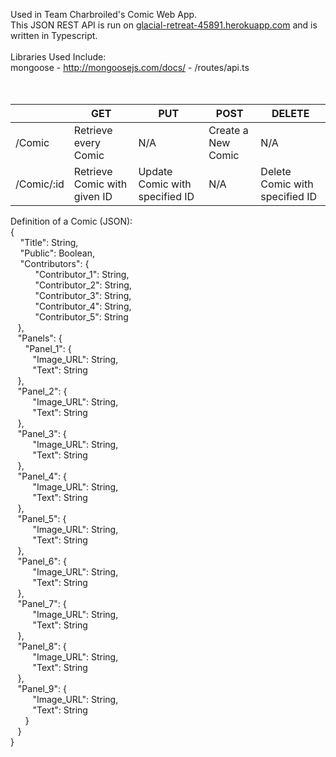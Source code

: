 Used in Team Charbroiled's Comic Web App.
<br>
This JSON REST API is run on [glacial-retreat-45891.herokuapp.com](glacial-retreat-45891.herokuapp.com) and is written in Typescript.<br>
<br>
Libraries Used Include:<br>
mongoose - http://mongoosejs.com/docs/ - /routes/api.ts<br>
<br>
<br>

|            | GET                          | PUT                            | POST               | DELETE                         |
|------------|------------------------------|--------------------------------|--------------------|--------------------------------|
| /Comic     |     Retrieve every Comic     |               N/A              | Create a New Comic |               N/A              |
| /Comic/:id | Retrieve Comic with given ID | Update Comic with specified ID |         N/A        | Delete Comic with specified ID |

<p>
Definition of a Comic (JSON):<br>
{<br>
&nbsp;&nbsp;&nbsp; "Title": String,<br>
&nbsp;&nbsp;&nbsp; "Public": Boolean,<br>
&nbsp;&nbsp;&nbsp; "Contributors": {<br>
&nbsp;&nbsp;&nbsp;&nbsp;&nbsp;&nbsp;&nbsp;&nbsp;&nbsp;  "Contributor_1": String,<br>
&nbsp;&nbsp;&nbsp;&nbsp;&nbsp;&nbsp;&nbsp;&nbsp;&nbsp;  "Contributor_2": String,<br>
&nbsp;&nbsp;&nbsp;&nbsp;&nbsp;&nbsp;&nbsp;&nbsp;&nbsp;  "Contributor_3": String,<br>
&nbsp;&nbsp;&nbsp;&nbsp;&nbsp;&nbsp;&nbsp;&nbsp;&nbsp;  "Contributor_4": String,<br>
&nbsp;&nbsp;&nbsp;&nbsp;&nbsp;&nbsp;&nbsp;&nbsp;&nbsp;  "Contributor_5": String<br>
&nbsp;&nbsp;&nbsp;},<br>
&nbsp;&nbsp;&nbsp;"Panels": {<br>
&nbsp;&nbsp;&nbsp;&nbsp;&nbsp;&nbsp;"Panel_1": {<br>
&nbsp;&nbsp;&nbsp;&nbsp;&nbsp;&nbsp;&nbsp;&nbsp;&nbsp;"Image_URL": String,<br>
&nbsp;&nbsp;&nbsp;&nbsp;&nbsp;&nbsp;&nbsp;&nbsp;&nbsp;"Text": String<br>
&nbsp;&nbsp;&nbsp;},<br>
&nbsp;&nbsp;&nbsp;"Panel_2": {<br>
&nbsp;&nbsp;&nbsp;&nbsp;&nbsp;&nbsp;&nbsp;&nbsp;&nbsp;"Image_URL": String,<br>
&nbsp;&nbsp;&nbsp;&nbsp;&nbsp;&nbsp;&nbsp;&nbsp;&nbsp;"Text": String<br>
&nbsp;&nbsp;&nbsp;},<br>
&nbsp;&nbsp;&nbsp;"Panel_3": {<br>
&nbsp;&nbsp;&nbsp;&nbsp;&nbsp;&nbsp;&nbsp;&nbsp;&nbsp;"Image_URL": String,<br>
&nbsp;&nbsp;&nbsp;&nbsp;&nbsp;&nbsp;&nbsp;&nbsp;&nbsp;"Text": String<br>
&nbsp;&nbsp;&nbsp;},<br>
&nbsp;&nbsp;&nbsp;"Panel_4": {<br>
&nbsp;&nbsp;&nbsp;&nbsp;&nbsp;&nbsp;&nbsp;&nbsp;&nbsp;"Image_URL": String,<br>
&nbsp;&nbsp;&nbsp;&nbsp;&nbsp;&nbsp;&nbsp;&nbsp;&nbsp;"Text": String<br>
&nbsp;&nbsp;&nbsp;},<br>
&nbsp;&nbsp;&nbsp;"Panel_5": {<br>
&nbsp;&nbsp;&nbsp;&nbsp;&nbsp;&nbsp;&nbsp;&nbsp;&nbsp;"Image_URL": String,<br>
&nbsp;&nbsp;&nbsp;&nbsp;&nbsp;&nbsp;&nbsp;&nbsp;&nbsp;"Text": String<br>
&nbsp;&nbsp;&nbsp;},<br>
&nbsp;&nbsp;&nbsp;"Panel_6": {<br>
&nbsp;&nbsp;&nbsp;&nbsp;&nbsp;&nbsp;&nbsp;&nbsp;&nbsp;"Image_URL": String,<br>
&nbsp;&nbsp;&nbsp;&nbsp;&nbsp;&nbsp;&nbsp;&nbsp;&nbsp;"Text": String<br>
&nbsp;&nbsp;&nbsp;},<br>
&nbsp;&nbsp;&nbsp;"Panel_7": {<br>
&nbsp;&nbsp;&nbsp;&nbsp;&nbsp;&nbsp;&nbsp;&nbsp;&nbsp;"Image_URL": String,<br>
&nbsp;&nbsp;&nbsp;&nbsp;&nbsp;&nbsp;&nbsp;&nbsp;&nbsp;"Text": String<br>
&nbsp;&nbsp;&nbsp;},<br>
&nbsp;&nbsp;&nbsp;"Panel_8": {<br>
&nbsp;&nbsp;&nbsp;&nbsp;&nbsp;&nbsp;&nbsp;&nbsp;&nbsp;"Image_URL": String,<br>
&nbsp;&nbsp;&nbsp;&nbsp;&nbsp;&nbsp;&nbsp;&nbsp;&nbsp;"Text": String<br>
&nbsp;&nbsp;&nbsp;},<br>
&nbsp;&nbsp;&nbsp;"Panel_9": {<br>
&nbsp;&nbsp;&nbsp;&nbsp;&nbsp;&nbsp;&nbsp;&nbsp;&nbsp;"Image_URL": String,<br>
&nbsp;&nbsp;&nbsp;&nbsp;&nbsp;&nbsp;&nbsp;&nbsp;&nbsp;"Text": String<br>
&nbsp;&nbsp;&nbsp;&nbsp;&nbsp;&nbsp;}<br>
&nbsp;&nbsp;&nbsp;}<br>
}<br>
</p>
